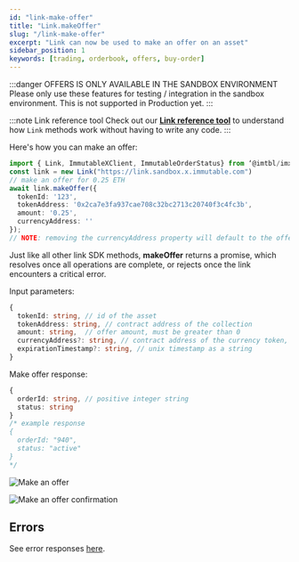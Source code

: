 ```yaml
---
id: "link-make-offer"
title: "Link.makeOffer"
slug: "/link-make-offer"
excerpt: "Link can now be used to make an offer on an asset"
sidebar_position: 1
keywords: [trading, orderbook, offers, buy-order]
---
```


:::danger OFFERS IS ONLY AVAILABLE IN THE SANDBOX ENVIRONMENT
Please only use these features for testing / integration in the sandbox environment. This is not supported in Production yet.
:::

:::note Link reference tool
Check out our **[Link reference tool](https://tools.immutable.com/link-reference/)** to understand how `Link` methods work without having to write any code.
:::

Here's how you can make an offer:

```typescript
import { Link, ImmutableXClient, ImmutableOrderStatus} from ‘@imtbl/imx-sdk’;
const link = new Link("https://link.sandbox.x.immutable.com")
// make an offer for 0.25 ETH
await link.makeOffer({
  tokenId: '123',
  tokenAddress: '0x2ca7e3fa937cae708c32bc2713c20740f3c4fc3b',
  amount: '0.25',
  currencyAddress: ''
});
// NOTE: removing the currencyAddress property will default to the offer to be in ETH as well
```

Just like all other link SDK methods, **makeOffer** returns a promise, which resolves once all operations are complete, or rejects once the link encounters a critical error.

Input parameters:
```typescript
{
  tokenId: string, // id of the asset
  tokenAddress: string, // contract address of the collection
  amount: string,  // offer amount, must be greater than 0
  currencyAddress?: string, // contract address of the currency token, default is ETH
  expirationTimestamp?: string, // unix timestamp as a string
}
```

Make offer response:
```typescript
{
  orderId: string, // positive integer string
  status: string
}
/* example response
{
  orderId: "940",
  status: "active"
}
*/

```
![Make an offer](/img/link-offers/make-offer-prompt.png 'Make an offer')

![Make an offer confirmation](/img/link-offers/make-offer-success.png 'Make an offer confirmation')

## Errors

See error responses [here](./../link-errors.md#offers).